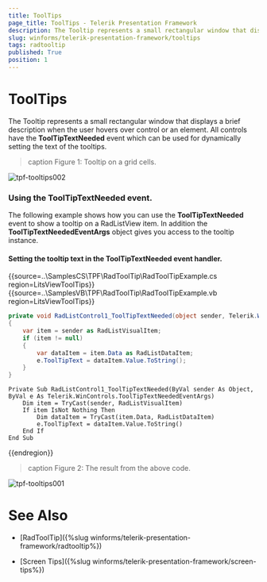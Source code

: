 ```yaml
---
title: ToolTips
page_title: ToolTips - Telerik Presentation Framework
description: The Tooltip represents a small rectangular window that displays a brief description when the user hovers over control or an element.
slug: winforms/telerik-presentation-framework/tooltips
tags: radtooltip
published: True
position: 1
---
```


# ToolTips

The Tooltip represents a small rectangular window that displays a brief description when the user hovers over control or an element. All controls have the __ToolTipTextNeeded__ event which can be used for dynamically setting the text of the tooltips.


>caption Figure 1: Tooltip on a grid cells.

![tpf-tooltips002](images/tpf-tooltips002.gif)


### Using the __ToolTipTextNeeded__ event. 

The following example shows how you can use the __ToolTipTextNeeded__ event to show a tooltip on a RadListView item. In addition the __ToolTipTextNeededEventArgs__ object gives you access to the tooltip instance.

#### Setting the tooltip text in the ToolTipTextNeeded event handler.

{{source=..\SamplesCS\TPF\RadToolTip\RadToolTipExample.cs region=LitsViewToolTips}} 
{{source=..\SamplesVB\TPF\RadToolTip\RadToolTipExample.vb region=LitsViewToolTips}}
````C#
private void RadListControl1_ToolTipTextNeeded(object sender, Telerik.WinControls.ToolTipTextNeededEventArgs e)
{
    var item = sender as RadListVisualItem;
    if (item != null)
    {
        var dataItem = item.Data as RadListDataItem;
        e.ToolTipText = dataItem.Value.ToString();
    }
}

````
````VB.NET
Private Sub RadListControl1_ToolTipTextNeeded(ByVal sender As Object, ByVal e As Telerik.WinControls.ToolTipTextNeededEventArgs)
    Dim item = TryCast(sender, RadListVisualItem)
    If item IsNot Nothing Then
        Dim dataItem = TryCast(item.Data, RadListDataItem)
        e.ToolTipText = dataItem.Value.ToString()
    End If
End Sub

```` 


{{endregion}} 

>caption Figure 2: The result from the above code.

![tpf-tooltips001](images/tpf-tooltips001.gif)

# See Also
* [RadToolTip]({%slug winforms/telerik-presentation-framework/radtooltip%})

* [Screen Tips]({%slug winforms/telerik-presentation-framework/screen-tips%})


